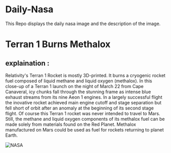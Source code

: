 # Daily-Nasa

This Repo displays the daily nasa image and the description of the image.

<!--NASA-->
# Terran 1 Burns Methalox
## explaination :

Relativity's Terran 1 Rocket is mostly 3D-printed. It burns a cryogenic rocket fuel composed of liquid methane and liquid oxygen (methalox). In this close-up of a Terran 1 launch on the night of March 22 from Cape Canaveral, icy chunks fall through the stunning frame as intense blue exhaust streams from its nine Aeon 1 engines. In a largely successful flight the inovative rocket achieved main engine cutoff and stage separation but fell short of orbit after an anomaly at the beginning of its second stage flight. Of course this Terran 1 rocket was never intended to travel to Mars. Still, the methane and liquid oxygen components of its methalox fuel can be made solely from materials found on the Red Planet. Methalox manufactured on Mars could be used as fuel for rockets returning to planet Earth.

![NASA](https://apod.nasa.gov/apod/image/2304/2023-03-22_Terran-1-GLHF_Kraus_thumb.jpg)
<!--/NASA-->